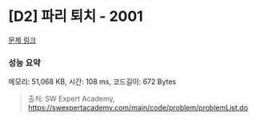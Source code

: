 # [D2] 파리 퇴치 - 2001 

[문제 링크](https://swexpertacademy.com/main/code/problem/problemDetail.do?contestProbId=AV5PzOCKAigDFAUq) 

### 성능 요약

메모리: 51,068 KB, 시간: 108 ms, 코드길이: 672 Bytes



> 출처: SW Expert Academy, https://swexpertacademy.com/main/code/problem/problemList.do